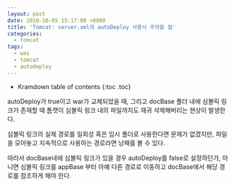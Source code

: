 ```yaml
---
layout: post
date: 2018-10-05 15:17:00 +0900
title: 'Tomcat: server.xml의 autoDeploy 사용시 주의할 점'
categories:
  - tomcat
tags:
  - was
  - tomcat
  - autodeploy
---
```


* Kramdown table of contents
{:toc .toc}

autoDeploy가 true이고 war가 교체되었을 때, 그리고 docBase 폴더 내에 심볼릭 링크가 존재할 때 톰캣이 심볼릭 링크 내의 파일까지도 재귀 삭제해버리는 현상이 발생한다.

심볼릭 링크의 실제 경로를 일회성 혹은 임시 폴더로 사용한다면 문제가 없겠지만, 파일을 모아놓고 지속적으로 사용하는 경로라면 낭패를 볼 수 있다.

따라서 docBase내에 심볼릭 링크가 있을 경우 autoDeploy를 false로 설정하던가, 아니면 심볼릭 링크를 appBase 부터 아예 다른 경로로 이동하고 docBase에서 해당 경로를 참조하게 해야 한다.
